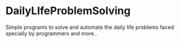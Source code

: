 # DailyLIfeProblemSolving
Simple programs to solve and automate the daily life problems faced specially by programmers and more..
